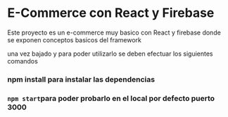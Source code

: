 # E-Commerce con React y Firebase

Este proyecto es un e-commerce muy basico con React y firebase donde se exponen conceptos basicos del framework

una vez bajado y para poder utilizarlo se deben efectuar los siguientes comandos

### npm install para instalar las dependencias
### `npm start`para poder probarlo en el local por defecto puerto 3000
